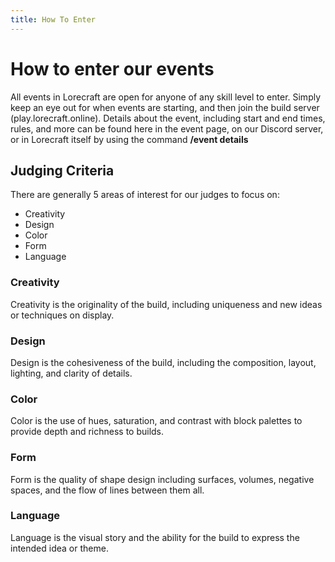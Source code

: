 ```yaml
---
title: How To Enter
---
```


# How to enter our events

All events in Lorecraft are open for anyone of any skill level to enter. Simply keep an eye out for when events are starting, and then join the build server (play.lorecraft.online).
Details about the event, including start and end times, rules, and more can be found here in the event page, on our Discord server, or in Lorecraft itself by using the command **/event details**

## Judging Criteria

There are generally 5 areas of interest for our judges to focus on:

- Creativity
- Design
- Color
- Form
- Language

### Creativity

Creativity is the originality of the build, including uniqueness and new ideas or techniques on display.

### Design

Design is the cohesiveness of the build, including the composition, layout, lighting, and clarity of details.

### Color

Color is the use of hues, saturation, and contrast with block palettes to provide depth and richness to builds.

### Form

Form is the quality of shape design including surfaces, volumes, negative spaces, and the flow of lines between them all.

### Language

Language is the visual story and the ability for the build to express the intended idea or theme.
